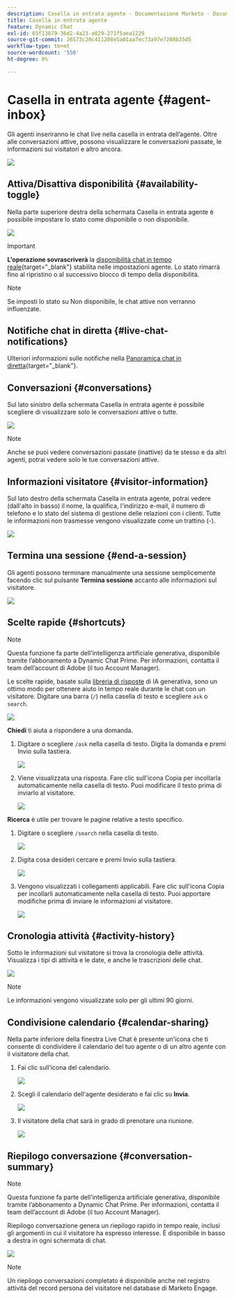 ```yaml
---
description: Casella in entrata agente - Documentazione Marketo - Documentazione del prodotto
title: Casella in entrata agente
feature: Dynamic Chat
exl-id: 65f13879-36d2-4a23-a029-271f5aea1229
source-git-commit: 26573c20c411208e5a01aa7ec73a97e7208b35d5
workflow-type: tm+mt
source-wordcount: '550'
ht-degree: 0%

---
```


# Casella in entrata agente {#agent-inbox}

Gli agenti inseriranno le chat live nella casella in entrata dell’agente. Oltre alle conversazioni attive, possono visualizzare le conversazioni passate, le informazioni sui visitatori e altro ancora.

![](assets/agent-inbox-1.png)

## Attiva/Disattiva disponibilità {#availability-toggle}

Nella parte superiore destra della schermata Casella in entrata agente è possibile impostare lo stato come disponibile o non disponibile.

![](assets/agent-inbox-2.png)

>[!IMPORTANT]
>
>**L&#39;operazione sovrascriverà** la [disponibilità chat in tempo reale](/help/marketo/product-docs/demand-generation/dynamic-chat/setup-and-configuration/agent-settings.md#live-chat-availability){target="_blank"} stabilita nelle impostazioni agente. Lo stato rimarrà fino al ripristino o al successivo blocco di tempo della disponibilità.

>[!NOTE]
>
>Se imposti lo stato su Non disponibile, le chat attive non verranno influenzate.

## Notifiche chat in diretta {#live-chat-notifications}

Ulteriori informazioni sulle notifiche nella [Panoramica chat in diretta](/help/marketo/product-docs/demand-generation/dynamic-chat/live-chat/live-chat-overview.md#live-chat-notifications){target="_blank"}.

## Conversazioni {#conversations}

Sul lato sinistro della schermata Casella in entrata agente è possibile scegliere di visualizzare solo le conversazioni attive o tutte.

![](assets/agent-inbox-4.png)

>[!NOTE]
>
>Anche se puoi vedere conversazioni passate (inattive) da te stesso e da altri agenti, potrai vedere solo le tue conversazioni attive.

## Informazioni visitatore {#visitor-information}

Sul lato destro della schermata Casella in entrata agente, potrai vedere (dall&#39;alto in basso) il nome, la qualifica, l&#39;indirizzo e-mail, il numero di telefono e lo stato del sistema di gestione delle relazioni con i clienti. Tutte le informazioni non trasmesse vengono visualizzate come un trattino (-).

![](assets/agent-inbox-5.png)

## Termina una sessione {#end-a-session}

Gli agenti possono terminare manualmente una sessione semplicemente facendo clic sul pulsante **Termina sessione** accanto alle informazioni sul visitatore.

![](assets/agent-inbox-6.png)

## Scelte rapide {#shortcuts}

>[!NOTE]
>
>Questa funzione fa parte dell’intelligenza artificiale generativa, disponibile tramite l’abbonamento a Dynamic Chat Prime. Per informazioni, contatta il team dell’account di Adobe (il tuo Account Manager).

Le scelte rapide, basate sulla [libreria di risposte](/help/marketo/product-docs/demand-generation/dynamic-chat/generative-ai/response-library.md) di IA generativa, sono un ottimo modo per ottenere aiuto in tempo reale durante le chat con un visitatore. Digitare una barra (`/`) nella casella di testo e scegliere `ask` o `search`.

![](assets/agent-inbox-7.png)

**Chiedi** ti aiuta a rispondere a una domanda.

1. Digitare o scegliere `/ask` nella casella di testo. Digita la domanda e premi Invio sulla tastiera.

   ![](assets/agent-inbox-8.png)

1. Viene visualizzata una risposta. Fare clic sull&#39;icona Copia per incollarla automaticamente nella casella di testo. Puoi modificare il testo prima di inviarlo al visitatore.

   ![](assets/agent-inbox-9.png)

**Ricerca** è utile per trovare le pagine relative a testo specifico.

1. Digitare o scegliere `/search` nella casella di testo.

   ![](assets/agent-inbox-10.png)

1. Digita cosa desideri cercare e premi Invio sulla tastiera.

   ![](assets/agent-inbox-11.png)

1. Vengono visualizzati i collegamenti applicabili. Fare clic sull&#39;icona Copia per incollarli automaticamente nella casella di testo. Puoi apportare modifiche prima di inviare le informazioni al visitatore.

   ![](assets/agent-inbox-12.png)

## Cronologia attività {#activity-history}

Sotto le informazioni sul visitatore si trova la cronologia delle attività. Visualizza i tipi di attività e le date, e anche le trascrizioni delle chat.

![](assets/agent-inbox-13.png)

>[!NOTE]
>
>Le informazioni vengono visualizzate solo per gli ultimi 90 giorni.

## Condivisione calendario {#calendar-sharing}

Nella parte inferiore della finestra Live Chat è presente un&#39;icona che ti consente di condividere il calendario del tuo agente o di un altro agente con il visitatore della chat.

1. Fai clic sull’icona del calendario.

   ![](assets/agent-inbox-14.png)

1. Scegli il calendario dell&#39;agente desiderato e fai clic su **Invia**.

   ![](assets/agent-inbox-15.png)

1. Il visitatore della chat sarà in grado di prenotare una riunione.

   ![](assets/agent-inbox-16.png)

## Riepilogo conversazione {#conversation-summary}

>[!NOTE]
>
>Questa funzione fa parte dell’intelligenza artificiale generativa, disponibile tramite l’abbonamento a Dynamic Chat Prime. Per informazioni, contatta il team dell’account di Adobe (il tuo Account Manager).

Riepilogo conversazione genera un riepilogo rapido in tempo reale, inclusi gli argomenti in cui il visitatore ha espresso interesse. È disponibile in basso a destra in ogni schermata di chat.

![](assets/agent-inbox-17.png)

>[!NOTE]
>
>Un riepilogo conversazioni completato è disponibile anche nel registro attività del record persona del visitatore nel database di Marketo Engage.
